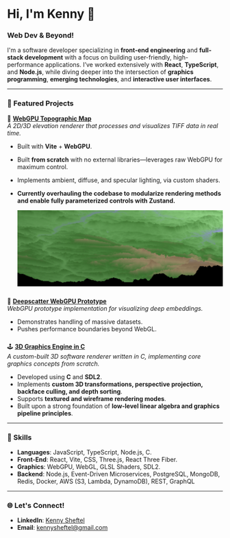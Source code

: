 # Hi, I'm Kenny 🪩

### **Web Dev & Beyond!**

I'm a software developer specializing in **front-end engineering** and **full-stack development** with a focus on building user-friendly, high-performance applications. I’ve worked extensively with **React**, **TypeScript**, and **Node.js**, while diving deeper into the intersection of **graphics programming**, **emerging technologies**, and **interactive user interfaces**.

---

### **🌟 Featured Projects**

🌄 **[WebGPU Topographic Map](https://github.com/muayKenny/webgpu-topo-map)**  
_A 2D/3D elevation renderer that processes and visualizes TIFF data in real time._

- Built with **Vite** + **WebGPU**.
- Built **from scratch** with no external libraries—leverages raw WebGPU for maximum control.
- Implements ambient, diffuse, and specular lighting, via custom shaders.
- **Currently overhauling the codebase to modularize rendering methods and enable fully parameterized controls with Zustand.**

  ![Topographic Map Visualization](/assets/topo-map-screenshot.png)

###

🧠 **[Deepscatter WebGPU Prototype](https://github.com/muayKenny/deepscatter-webgpu)**  
_WebGPU prototype implementation for visualizing deep embeddings._

- Demonstrates handling of massive datasets.
- Pushes performance boundaries beyond WebGL.

###

🕹️ **[3D Graphics Engine in C](https://github.com/muayKenny/3d-graphics-in-C)**  
_A custom-built 3D software renderer written in C, implementing core graphics concepts from scratch._

- Developed using **C** and **SDL2**.
- Implements **custom 3D transformations, perspective projection, backface culling, and depth sorting**.
- Supports **textured and wireframe rendering modes**.
- Built upon a strong foundation of **low-level linear algebra and graphics pipeline principles**.


---

### **🔧 Skills**

- **Languages**: JavaScript, TypeScript, Node.js, C.
- **Front-End**: React, Vite, CSS, Three.js, React Three Fiber.
- **Graphics**: WebGPU, WebGL, GLSL Shaders, SDL2.
- **Backend**: Node.js, Event-Driven Microservices, PostgreSQL, MongoDB, Redis, Docker, AWS (S3, Lambda, DynamoDB), REST, GraphQL 

---

### **🌐 Let's Connect!**

- **LinkedIn**: [Kenny Sheftel](https://www.linkedin.com/in/kennysheftel/)
- **Email**: [kennysheftel@gmail.com](mailto:kennysheftel@gmail.com)
